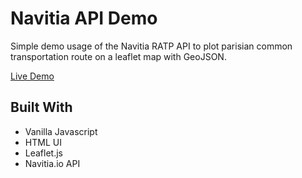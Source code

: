 # Navitia API Demo

Simple demo usage of the Navitia RATP API to plot parisian common transportation route on a leaflet map with GeoJSON.

[Live Demo](https://ombrelin.github.io/demo-navitia/)

## Built With

- Vanilla Javascript
- HTML UI
- Leaflet.js
- Navitia.io API
